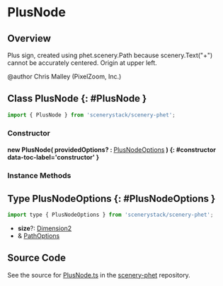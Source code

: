 # PlusNode

## Overview

Plus sign, created using phet.scenery.Path because scenery.Text("+") cannot be accurately centered.
Origin at upper left.

@author Chris Malley (PixelZoom, Inc.)

## Class PlusNode {: #PlusNode }


```js
import { PlusNode } from 'scenerystack/scenery-phet';
```
### Constructor

#### new PlusNode( providedOptions? : <span style="font-weight: 400;">[PlusNodeOptions](../scenery-phet/PlusNode.md#PlusNodeOptions)</span> ) {: #constructor data-toc-label='constructor' }

### Instance Methods





## Type PlusNodeOptions {: #PlusNodeOptions }


```js
import type { PlusNodeOptions } from 'scenerystack/scenery-phet';
```
- **size**?: [Dimension2](../dot/Dimension2.md)
- &amp; [PathOptions](../scenery/Path.md#PathOptions)




## Source Code

See the source for [PlusNode.ts](https://github.com/phetsims/scenery-phet/blob/main/js/PlusNode.ts) in the [scenery-phet](https://github.com/phetsims/scenery-phet) repository.
